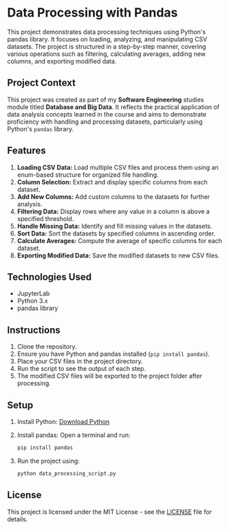 
# Data Processing with Pandas

This project demonstrates data processing techniques using Python's pandas library. It focuses on loading, analyzing, and manipulating CSV datasets. The project is structured in a step-by-step manner, covering various operations such as filtering, calculating averages, adding new columns, and exporting modified data.

## Project Context

This project was created as part of my **Software Engineering** studies module titled **Database and Big Data**. It reflects the practical application of data analysis concepts learned in the course and aims to demonstrate proficiency with handling and processing datasets, particularly using Python's `pandas` library.

## Features

1. **Loading CSV Data:** Load multiple CSV files and process them using an enum-based structure for organized file handling.
2. **Column Selection:** Extract and display specific columns from each dataset.
3. **Add New Columns:** Add custom columns to the datasets for further analysis.
4. **Filtering Data:** Display rows where any value in a column is above a specified threshold.
5. **Handle Missing Data:** Identify and fill missing values in the datasets.
6. **Sort Data:** Sort the datasets by specified columns in ascending order.
7. **Calculate Averages:** Compute the average of specific columns for each dataset.
8. **Exporting Modified Data:** Save the modified datasets to new CSV files.

## Technologies Used

- JupyterLab
- Python 3.x
- pandas library

## Instructions

1. Clone the repository.
2. Ensure you have Python and pandas installed (`pip install pandas`).
3. Place your CSV files in the project directory.
4. Run the script to see the output of each step.
5. The modified CSV files will be exported to the project folder after processing.

## Setup

1. Install Python: [Download Python](https://www.python.org/downloads/)
2. Install pandas: Open a terminal and run:

    ```bash
    pip install pandas
    ```

3. Run the project using:

    ```bash
    python data_processing_script.py
    ```

## License

This project is licensed under the MIT License - see the [LICENSE](LICENSE) file for details.
